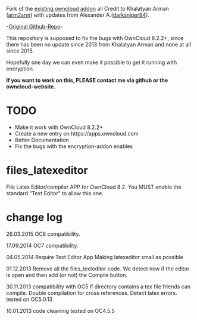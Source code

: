 Fork of the <a href=""></a><a href="https://apps.owncloud.com/content/show.php/LatexTex+Editor+and+Compiler?content=151441">existing owncloud addon</a> all Credit to Khalatyan Arman (<a href="https://apps.owncloud.com/usermanager/search.php?username=arm2arm">arm2arm</a>) with updates from Alexander A.(<a href="https://apps.owncloud.com/usermanager/search.php?username=darksniper94">darksniper94</a>).

-<a href="https://github.com/arm2arm/files_latexeditor">Original Github-Repo</a>-

This repository is supposed to fix the bugs with OwnCloud 8.2.2+, since there has been no update since 2013 from Khalatyan Arman and none at all since 2015.

Hopefully one day we can even make it possible to get it running with encryption.

<b>If you want to work on this, PLEASE contact me via github or the owncloud-website.</b>

TODO
=================
<ul>
<li>Make it work with OwnCloud 8.2.2+</li>
<li>Create a new entry on https://apps.owncloud.com</li>
<li>Better Documentation</li>
<li>Fix the bugs with the encryption-addon enables</li>
</ul>

files_latexeditor
=================

File Latex Editor/compiler APP for OwnCloud 8.2.
You MUST enable the standard "Text Editor" to allow this one.


change log
=================
26.03.2015
OC8 compatibility.

17.09.2014
OC7 compatibility.

04.05.2014
Require Text Editor App 
Making latexeditor small as possible

01.12.2013
Remove all the files_texteditor code.
We detect now if the editor is open and then add (or not) the Compile button.

30.11.2013
compatibility with OC5
If directory contains a tex file friends can compile.
Double compilation for cross references.
Detect latex errors.
tested on OC5.0.13

10.01.2013 
code cleaninig
tested on OC4.5.5


